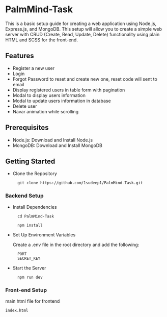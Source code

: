 
# PalmMind-Task

This is a basic setup guide for creating a web application using Node.js, Express.js, and MongoDB. This setup will allow you to create a simple web server with CRUD (Create, Read, Update, Delete) functionality using plain HTML and SCSS for the front-end.


## Features
- Register a new user
- Login
- Forgot Password to reset and create new one, reset code will sent to email
- Display registered users in table form with pagination
- Modal to display users information
- Modal to update users information in database
- Delete user
- Navar animation while scrolling

## Prerequisites

- Node.js: Download and Install Node.js
- MongoDB: Download and Install MongoDB

## Getting Started

- Clone the Repository

        git clone https://github.com/1sudeep1/PalmMind-Task.git

### Backend Setup

- Install Dependencies

        cd PalmMind-Task

        npm install


- Set Up Environment Variables

    Create a .env file in the root directory and add the following:

        PORT
        SECRET_KEY
- Start the Server

        npm run dev

### Front-end Setup
main html file for frontend
    
    index.html


